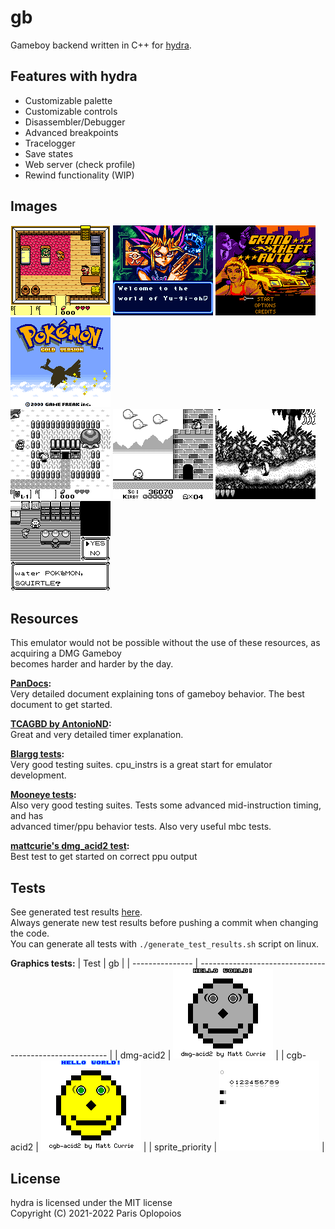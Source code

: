# gb
Gameboy backend written in C++ for [hydra](https://github.com/OFFTKP/hydra).

## Features with hydra
 - Customizable palette
 - Customizable controls
 - Disassembler/Debugger
 - Advanced breakpoints
 - Tracelogger
 - Save states
 - Web server (check profile)
 - Rewind functionality (WIP)

## Images
![Legend of Zelda color](../data/images/gb/zd_clr.bmp)
![Yugioh](../data/images/gb/yugi.bmp)
![GTA](../data/images/gb/gta.bmp)
![Pokemon Gold](../data/images/gb/gold.bmp)
<br/>
![Legend of Zelda](../data/images/gb/zd.bmp)
![Kirby](../data/images/gb/krb.bmp)
![Donkey Kong](../data/images/gb/dk.bmp)
![Pokemon Red](../data/images/gb/red.bmp)

## Resources
This emulator would not be possible without the use of these resources, as acquiring a DMG Gameboy     
becomes harder and harder by the day.

**[PanDocs](https://gbdev.io/pandocs/):**    
Very detailed document explaining tons of gameboy behavior. The best document to get started.

**[TCAGBD by AntonioND](https://github.com/AntonioND/giibiiadvance/blob/master/docs/TCAGBD.pdf):**    
Great and very detailed timer explanation.    

**[Blargg tests](https://github.com/retrio/gb-test-roms):**    
Very good testing suites. cpu_instrs is a great start for emulator development.    

**[Mooneye tests](https://github.com/Gekkio/mooneye-test-suite/):**    
Also very good testing suites. Tests some advanced mid-instruction timing, and has      
advanced timer/ppu behavior tests. Also very useful mbc tests.    

**[mattcurie's dmg_acid2 test](https://github.com/mattcurrie/dmg-acid2):**    
Best test to get started on correct ppu output

## Tests

See generated test results [here](./TEST_RESULTS.md).    
Always generate new test results before pushing a commit when changing the code.    
You can generate all tests with `./generate_test_results.sh` script on linux.

**Graphics tests:**
| Test            | gb                                              |
| --------------- | ------------------------------------------------------- |
| dmg-acid2       | ![dmg-acid2](../data/images/gb/dmg-acid2_result.bmp)             |
| cgb-acid2       | ![cgb-acid2](../data/images/gb/acid.bmp)                         |
| sprite_priority | ![sprite_priority](../data/images/gb/sprite_priority_result.bmp) |

## License
hydra is licensed under the MIT license    
Copyright (C) 2021-2022 Paris Oplopoios
